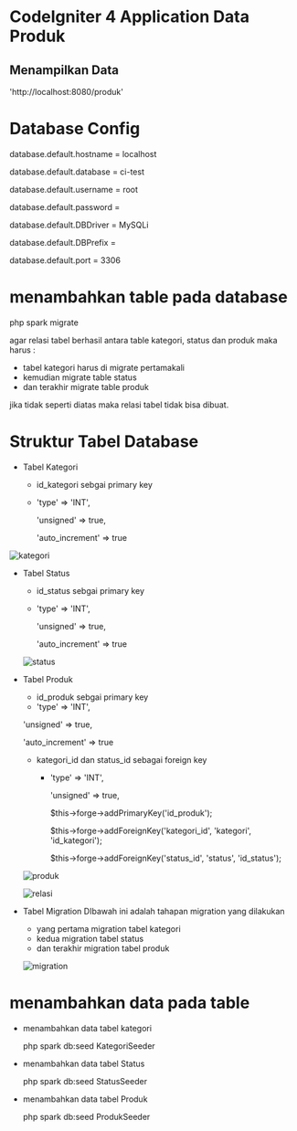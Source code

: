 # CodeIgniter 4 Application Data Produk

## Menampilkan Data

'http://localhost:8080/produk'

# Database Config
 database.default.hostname = localhost
 
 database.default.database = ci-test
 
 database.default.username = root
 
 database.default.password = 
 
 database.default.DBDriver = MySQLi
 
 database.default.DBPrefix =
 
 database.default.port = 3306

# menambahkan table pada database
php spark migrate

agar relasi tabel berhasil antara table kategori, status dan produk
maka harus :
- tabel kategori harus di migrate pertamakali
- kemudian migrate table status
- dan terakhir migrate table produk 

jika tidak seperti diatas maka relasi tabel tidak bisa dibuat.

# Struktur Tabel Database
- Tabel Kategori

  - id_kategori sebgai primary key
  - 'type' => 'INT',
    
    'unsigned' => true,
    
    'auto_increment' => true
    
 ![kategori](https://github.com/mutiathul/ci4-data-produk/assets/60602195/c7756dea-761b-40d8-a837-4610b649962c)

- Tabel Status

   - id_status sebgai primary key
  - 'type' => 'INT',
    
    'unsigned' => true,
    
    'auto_increment' => true

  ![status](https://github.com/mutiathul/ci4-data-produk/assets/60602195/efdeb47c-c6b1-4d3f-9563-f57b5e090dcb)

- Tabel Produk

   - id_produk sebgai primary key
   - 'type' => 'INT',
    
    'unsigned' => true,
    
    'auto_increment' => true

    - kategori_id dan status_id sebagai foreign key

      - 'type' => 'INT',
    
        'unsigned' => true,
    
        $this->forge->addPrimaryKey('id_produk');
        
        $this->forge->addForeignKey('kategori_id', 'kategori', 'id_kategori');
        
        $this->forge->addForeignKey('status_id', 'status', 'id_status');

  ![produk](https://github.com/mutiathul/ci4-data-produk/assets/60602195/ac13e2d5-b48e-4a28-8278-d1321a772958)

  ![relasi](https://github.com/mutiathul/ci4-data-produk/assets/60602195/acb38823-f1fe-44f7-acea-74448aace43d)

- Tabel Migration
  DIbawah ini adalah tahapan migration yang dilakukan
  - yang pertama migration tabel kategori
  - kedua migration tabel status
  - dan terakhir migration tabel produk
    
  ![migration](https://github.com/mutiathul/ci4-data-produk/assets/60602195/45a58325-f0fb-4315-a6c5-d6417dd492ae)


# menambahkan data pada table
- menambahkan data tabel kategori
  
  php spark db:seed KategoriSeeder
  
- menambahkan data tabel Status

  php spark db:seed StatusSeeder
  
- menambahkan data tabel Produk
  
  php spark db:seed ProdukSeeder

